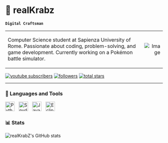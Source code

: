 #  🦀 realKrabz

**`Digital Craftsman`**

<table>
  <tr>
    <td>
      <p align="left">
        Computer Science student at Sapienza University of Rome. Passionate about coding, problem-solving, and game development. Currently working on a Pokémon battle simulator.
      </p>
    </td>
    <td>
      <p align="right">
        <img src="https://i.imgur.com/nFUzUuv.gif" alt="Image">
      </p>
    </td>
  </tr>
</table>

<p align="left">
    <a href="https://www.youtube.com/@krabz.?sub_confirmation=1">
        <img alt="youtube subscribers" title="Subscribe to my YouTube channel"
        src="https://custom-icon-badges.demolab.com/youtube/channel/subscribers/UCWO3g-z_JsAGkCU1OqgDgPA?color=%23E05D44&label=SUBSCRIBE&logo=video&logoColor=white&style=for-the-badge&labelColor=CE4630"/></a>
    <a href="https://github.com/realKrabZ?tab=followers">
        <img alt="followers" title="Follow me on GitHub"
        src="https://custom-icon-badges.demolab.com/github/followers/realKrabZ?color=236ad3&labelColor=1155ba&style=for-the-badge&logo=person-add&label=Follow&logoColor=white"/></a>
    <a href="https://github.com/realKrabZ?tab=repositories&sort=stargazers">
        <img alt="total stars" title="Total stars on GitHub"
        src="https://custom-icon-badges.demolab.com/github/stars/realKrabZ?color=%23E1AD0E&style=for-the-badge&labelColor=C79600&logo=star"/></a>
</p>

---

### 🧰 Languages and Tools

<img align="left" alt="Python" width="30px" style="padding-right:10px;" src="https://cdn.jsdelivr.net/gh/devicons/devicon@latest/icons/python/python-original.svg" />
<img align="left" alt="Spyder" width="30px" style="padding-right:10px;" src="https://cdn.jsdelivr.net/gh/devicons/devicon@latest/icons/spyder/spyder-original.svg" />
<img align="left" alt="Java" width="30px" style="padding-right:10px;" src="https://cdn.jsdelivr.net/gh/devicons/devicon@latest/icons/java/java-original.svg" />
<img align="left" alt="Eclipse" width="30px" style="padding-right:10px;" src="https://cdn.jsdelivr.net/gh/devicons/devicon@latest/icons/eclipse/eclipse-original.svg" />
<br />

#

### 📊 Stats

![realKrabZ's GitHub stats](https://github-readme-stats.vercel.app/api?username=realkrabz&show_icons=true&theme=dark&custom_title=realKrabZ&hide_border=true&border_radius=10)
